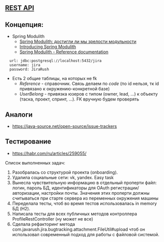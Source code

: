 ## [REST API](http://localhost:8080/doc)

## Концепция:

- Spring Modulith
    - [Spring Modulith: достигли ли мы зрелости модульности](https://habr.com/ru/post/701984/)
    - [Introducing Spring Modulith](https://spring.io/blog/2022/10/21/introducing-spring-modulith)
    - [Spring Modulith - Reference documentation](https://docs.spring.io/spring-modulith/docs/current-SNAPSHOT/reference/html/)

```
  url: jdbc:postgresql://localhost:5432/jira
  username: jira
  password: JiraRush
```

- Есть 2 общие таблицы, на которых не fk
    - _Reference_ - справочник. Связь делаем по _code_ (по id нельзя, тк id привязано к окружению-конкретной базе)
    - _UserBelong_ - привязка юзеров с типом (owner, lead, ...) к объекту (таска, проект, спринт, ...). FK вручную будем
      проверять

## Аналоги

- https://java-source.net/open-source/issue-trackers

## Тестирование

- https://habr.com/ru/articles/259055/

Список выполненных задач:
1. Разобралась со структурой проекта (onboarding).
2. Удалила социальные сети: vk, yandex. Easy task
3. Вынесла чувствительную информацию в отдельный проперти файл:
   логин, пароль БД, идентификаторы для OAuth регистрации/авторизации, настройки почты.
   Значения этих проперти должны считываться при старте сервера из переменных окружения машины
4. Переделала тесты, чтоб во время тестов использовалась in memory БД (H2).
5. Написала тесты для всех публичных методов контроллера ProfileRestController (ну может не все)
6. Сделала рефакторинг метода com.javarush.jira.bugtracking.attachment.FileUtil#upload чтоб он использовал современный подход для работы с файловой системой.
